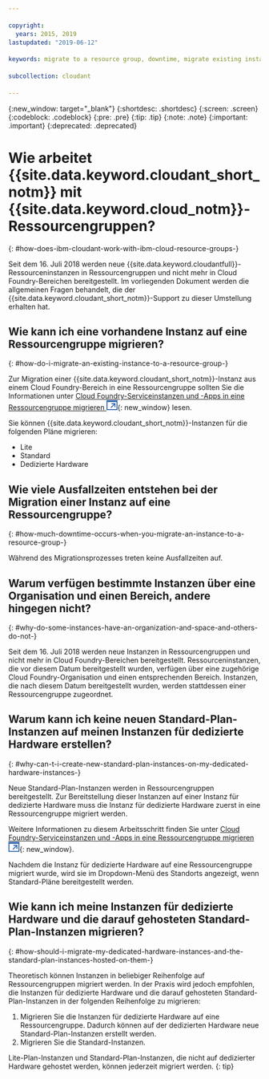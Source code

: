 ```yaml
---

copyright:
  years: 2015, 2019
lastupdated: "2019-06-12"

keywords: migrate to a resource group, downtime, migrate existing instance, organization and space, standard plan, dedicated hardware instance, how to migrate

subcollection: cloudant

---
```


{:new_window: target="_blank"}
{:shortdesc: .shortdesc}
{:screen: .screen}
{:codeblock: .codeblock}
{:pre: .pre}
{:tip: .tip}
{:note: .note}
{:important: .important}
{:deprecated: .deprecated}

<!-- Acrolinx: 2017-05-10 -->

# Wie arbeitet {{site.data.keyword.cloudant_short_notm}} mit {{site.data.keyword.cloud_notm}}-Ressourcengruppen?
{: #how-does-ibm-cloudant-work-with-ibm-cloud-resource-groups-}

Seit dem 16. Juli 2018 werden neue {{site.data.keyword.cloudantfull}}-Ressourceninstanzen in Ressourcengruppen und nicht mehr in Cloud Foundry-Bereichen
bereitgestellt. Im vorliegenden Dokument werden die allgemeinen Fragen behandelt, die
der {{site.data.keyword.cloudant_short_notm}}-Support zu dieser Umstellung erhalten hat.

## Wie kann ich eine vorhandene Instanz auf eine Ressourcengruppe migrieren?
{: #how-do-i-migrate-an-existing-instance-to-a-resource-group-}

Zur Migration einer {{site.data.keyword.cloudant_short_notm}}-Instanz aus einem Cloud Foundry-Bereich in eine Ressourcengruppe sollten Sie die Informationen unter [Cloud Foundry-Serviceinstanzen und -Apps in eine Ressourcengruppe migrieren ![Symbol für externen Link](../images/launch-glyph.svg "Symbol für externen Link")](https://cloud.ibm.com/docs/resources/instance_migration.html#migrate){: new_window} lesen. 

Sie können {{site.data.keyword.cloudant_short_notm}}-Instanzen für die folgenden Pläne migrieren:

- Lite
- Standard
- Dedizierte Hardware

## Wie viele Ausfallzeiten entstehen bei der Migration einer Instanz auf eine Ressourcengruppe?
{: #how-much-downtime-occurs-when-you-migrate-an-instance-to-a-resource-group-}

Während des Migrationsprozesses treten keine Ausfallzeiten auf.

## Warum verfügen bestimmte Instanzen über eine Organisation und einen Bereich, andere hingegen nicht?
{: #why-do-some-instances-have-an-organization-and-space-and-others-do-not-}

Seit dem 16. Juli 2018 werden neue Instanzen in Ressourcengruppen und nicht mehr in Cloud Foundry-Bereichen
bereitgestellt. Ressourceninstanzen, die vor diesem Datum bereitgestellt wurden, verfügen über
eine zugehörige Cloud Foundry-Organisation und einen entsprechenden Bereich. Instanzen, die nach diesem Datum bereitgestellt wurden, werden stattdessen einer Ressourcengruppe zugeordnet.

## Warum kann ich keine neuen Standard-Plan-Instanzen auf meinen Instanzen für dedizierte Hardware erstellen?
{: #why-can-t-i-create-new-standard-plan-instances-on-my-dedicated-hardware-instances-}

Neue Standard-Plan-Instanzen werden in Ressourcengruppen bereitgestellt. Zur Bereitstellung dieser Instanzen auf einer Instanz für dedizierte Hardware muss die Instanz für dedizierte Hardware zuerst in eine Ressourcengruppe migriert werden.

Weitere Informationen zu diesem Arbeitsschritt finden Sie unter [Cloud Foundry-Serviceinstanzen und -Apps in eine Ressourcengruppe migrieren ![Symbol für externen Link](../images/launch-glyph.svg "Symbol für externen Link")](https://cloud.ibm.com/docs/resources/instance_migration.html#migrate){: new_window}. 

Nachdem die Instanz für dedizierte Hardware auf eine Ressourcengruppe migriert wurde, wird sie im Dropdown-Menü des Standorts angezeigt, wenn Standard-Pläne bereitgestellt
werden.

## Wie kann ich meine Instanzen für dedizierte Hardware und die darauf gehosteten Standard-Plan-Instanzen migrieren?
{: #how-should-i-migrate-my-dedicated-hardware-instances-and-the-standard-plan-instances-hosted-on-them-}

Theoretisch können Instanzen in beliebiger Reihenfolge auf Ressourcengruppen migriert werden. In der Praxis wird jedoch empfohlen, die Instanzen für dedizierte Hardware und die darauf gehosteten Standard-Plan-Instanzen in der folgenden Reihenfolge zu migrieren:

1. Migrieren Sie die Instanzen für dedizierte Hardware auf eine Ressourcengruppe. Dadurch können auf der dedizierten Hardware neue Standard-Plan-Instanzen erstellt werden.
2. Migrieren Sie die Standard-Instanzen.

Lite-Plan-Instanzen und Standard-Plan-Instanzen, die nicht auf dedizierter Hardware gehostet werden, können jederzeit migriert
werden.
{: tip}

